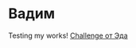 # Вадим 
Testing my works!
[Challenge от Эда](https://vadym23.github.io/ChallengebyEdd/index.html "Челендж от Эда")
